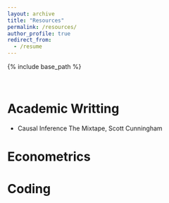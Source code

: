 ```yaml
---
layout: archive
title: "Resources"
permalink: /resources/
author_profile: true
redirect_from:
  - /resume
---
```


{% include base_path %}

<br>

Academic Writting
======
  * Causal Inference The Mixtape, Scott Cunningham

Econometrics
======

Coding
======










 
